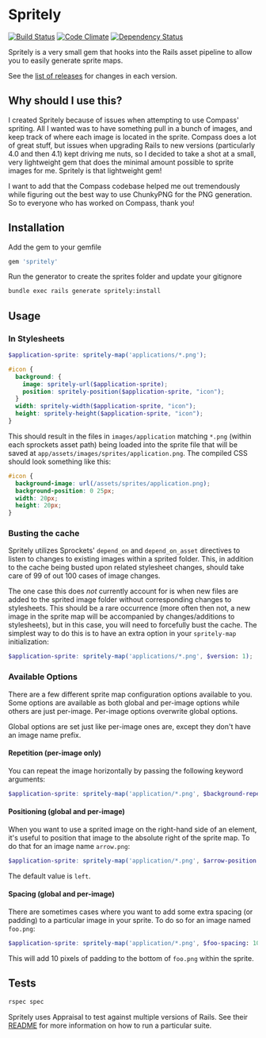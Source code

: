 Spritely
========

[![Build Status](https://travis-ci.org/agrobbin/spritely.svg?branch=master)](https://travis-ci.org/agrobbin/spritely)
[![Code Climate](https://codeclimate.com/github/agrobbin/spritely.png)](https://codeclimate.com/github/agrobbin/spritely)
[![Dependency Status](https://gemnasium.com/agrobbin/spritely.svg)](https://gemnasium.com/agrobbin/spritely)

Spritely is a very small gem that hooks into the Rails asset pipeline to allow you to easily generate sprite maps.

See the [list of releases](https://github.com/agrobbin/spritely/releases) for changes in each version.

## Why should I use this?

I created Spritely because of issues when attempting to use Compass' spriting. All I wanted was to have something pull in a bunch of images, and keep track of where each image is located in the sprite. Compass does a lot of great stuff, but issues when upgrading Rails to new versions (particularly 4.0 and then 4.1) kept driving me nuts, so I decided to take a shot at a small, very lightweight gem that does the minimal amount possible to sprite images for me. Spritely is that lightweight gem!

I want to add that the Compass codebase helped me out tremendously while figuring out the best way to use ChunkyPNG for the PNG generation. So to everyone who has worked on Compass, thank you!

## Installation

Add the gem to your gemfile

```ruby
gem 'spritely'
```

Run the generator to create the sprites folder and update your gitignore

```bash
bundle exec rails generate spritely:install
```

## Usage

### In Stylesheets

```scss
$application-sprite: spritely-map('applications/*.png');

#icon {
  background: {
    image: spritely-url($application-sprite);
    position: spritely-position($application-sprite, "icon");
  }
  width: spritely-width($application-sprite, "icon");
  height: spritely-height($application-sprite, "icon");
}
```

This should result in the files in `images/application` matching `*.png` (within each sprockets asset path) being loaded into the sprite file that will be saved at `app/assets/images/sprites/application.png`. The compiled CSS should look something like this:

```css
#icon {
  background-image: url(/assets/sprites/application.png);
  background-position: 0 25px;
  width: 20px;
  height: 20px;
}
```

### Busting the cache

Spritely utilizes Sprockets' `depend_on` and `depend_on_asset` directives to listen to changes to existing images within a sprited folder. This, in addition to the cache being busted upon related stylesheet changes, should take care of 99 of out 100 cases of image changes.

The one case this does *not* currently account for is when new files are added to the sprited image folder without corresponding changes to stylesheets. This should be a rare occurrence (more often then not, a new image in the sprite map will be accompanied by changes/additions to stylesheets), but in this case, you will need to forcefully bust the cache. The simplest way to do this is to have an extra option in your `spritely-map` initialization:

```scss
$application-sprite: spritely-map('applications/*.png', $version: 1);
```

### Available Options

There are a few different sprite map configuration options available to you. Some options are available as both global and per-image options while others are just per-image. Per-image options overwrite global options.

Global options are set just like per-image ones are, except they don't have an image name prefix.

#### Repetition (per-image only)

You can repeat the image horizontally by passing the following keyword arguments:

```scss
$application-sprite: spritely-map('application/*.png', $background-repeat: true);
```

#### Positioning (global and per-image)

When you want to use a sprited image on the right-hand side of an element, it's useful to position that image to the absolute right of the sprite map. To do that for an image name `arrow.png`:

```scss
$application-sprite: spritely-map('application/*.png', $arrow-position: right);
```

The default value is `left`.

#### Spacing (global and per-image)

There are sometimes cases where you want to add some extra spacing (or padding) to a particular image in your sprite. To do so for an image named `foo.png`:

```scss
$application-sprite: spritely-map('application/*.png', $foo-spacing: 10px);
```

This will add 10 pixels of padding to the bottom of `foo.png` within the sprite.

## Tests

```bash
rspec spec
```

Spritely uses Appraisal to test against multiple versions of Rails. See their [README](https://github.com/thoughtbot/appraisal) for more information on how to run a particular suite.
